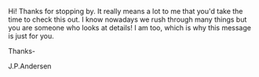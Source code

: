 Hi! Thanks for stopping by. It really means a lot to me that you'd take the time to check this out. I know nowadays we rush through many things but you are someone who looks at details! I am too, which is why this message is just for you.

Thanks-

J.P.Andersen